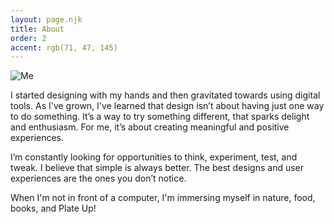 ```yaml
---
layout: page.njk
title: About
order: 2
accent: rgb(71, 47, 145)
---
```


![Me](../jipdamato_image.jpg)

I started designing with my hands and then gravitated towards using digital tools. As I've grown, I've learned that design isn’t about having just one way to do something. It’s a way to try something different, that sparks delight and enthusiasm. For me, it’s about creating meaningful and positive experiences.

I’m constantly looking for opportunities to think, experiment, test, and tweak. I believe that simple is always better. The best designs and user experiences are the ones you don’t notice.

When I'm not in front of a computer, I'm immersing myself in nature, food, books, and Plate Up!